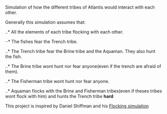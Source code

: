 Simulation of how the different tribes of Atlantis would interact with each other.

Generally this simulation assumes that:

..* All the elements of each tribe flocking with each other.

⋅⋅* The fishes fear the Trench tribe.

..* The Trench tribe fear the Brine tribe and the Aquaman. They also hunt the fish.

..* The Brine tribe wont hunt nor fear anyone(even if the trench are afraid of them).

..* The Fisherman tribe wont hunt nor fear anyone.

..* Aquaman flocks with the Brine and Fisherman tribes(even if theses tribes wont flock with him) and hunts the Trench tribe **hard**



This project is inspired by Daniel Shiffman and his [Flocking simulation](https://www.youtube.com/watch?v=mhjuuHl6qHM)
